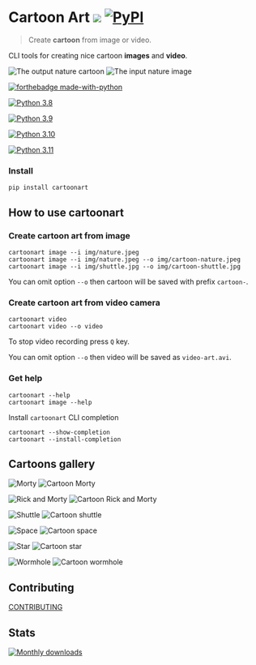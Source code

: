 # Cartoon Art [![](https://img.shields.io/github/v/release/ego/cartoonart.svg?colorB=58839b)](https://github.com/ego/cartoonart/releases) [![PyPI](https://img.shields.io/pypi/v/cartoonart.svg)](https://pypi.org/project/cartoonart/)


> Create **cartoon** from image or video.

CLI tools for creating nice cartoon **images** and **video**.

![The output nature cartoon](https://raw.githubusercontent.com/ego/cartoonart/main/img/cartoon-nature.jpeg)
![The input nature image](https://raw.githubusercontent.com/ego/cartoonart/main/img/nature.jpeg)

[![forthebadge made-with-python](http://ForTheBadge.com/images/badges/made-with-python.svg)](https://www.python.org/)

[![Python 3.8](https://img.shields.io/badge/python-3.8-green.svg)](https://www.python.org/downloads/release/python-380/)

[![Python 3.9](https://img.shields.io/badge/python-3.9-green.svg)](https://www.python.org/downloads/release/python-390/)

[![Python 3.10](https://img.shields.io/badge/python-3.10-green.svg)](https://www.python.org/downloads/release/python-3100/)

[![Python 3.11](https://img.shields.io/badge/python-3.11-green.svg)](https://www.python.org/downloads/release/python-3110/)

### Install

```shell
pip install cartoonart
```

## How to use cartoonart

### Create cartoon art from image


```shell
cartoonart image --i img/nature.jpeg
cartoonart image --i img/nature.jpeg --o img/cartoon-nature.jpeg
cartoonart image --i img/shuttle.jpg --o img/cartoon-shuttle.jpg
```

You can omit option `--o` then cartoon will be saved with prefix `cartoon-`.

### Create cartoon art from video camera

```shell
cartoonart video
cartoonart video --o video
```

To stop video recording press `Q` key.

You can omit option `--o` then video will be saved as `video-art.avi`.

### Get help

```shell
cartoonart --help
cartoonart image --help
```

Install `cartoonart` CLI completion

```shell
cartoonart --show-completion
cartoonart --install-completion
```

## Cartoons gallery

![Morty](https://raw.githubusercontent.com/ego/cartoonart/main/img/morty.jpg)
![Cartoon Morty](https://raw.githubusercontent.com/ego/cartoonart/main/img/cartoon-morty.jpg)

![Rick and Morty](https://raw.githubusercontent.com/ego/cartoonart/main/img/rick-and-morty.jpg)
![Cartoon Rick and Morty](https://raw.githubusercontent.com/ego/cartoonart/main/img/cartoon-rick-and-morty.jpg)

![Shuttle](https://raw.githubusercontent.com/ego/cartoonart/main/img/shuttle.jpg)
![Cartoon shuttle](https://raw.githubusercontent.com/ego/cartoonart/main/img/cartoon-shuttle.jpg)

![Space](https://raw.githubusercontent.com/ego/cartoonart/main/img/space.jpg)
![Cartoon space](https://raw.githubusercontent.com/ego/cartoonart/main/img/cartoon-space.jpg)

![Star](https://raw.githubusercontent.com/ego/cartoonart/main/img/star.jpg)
![Cartoon star](https://raw.githubusercontent.com/ego/cartoonart/main/img/cartoon-star.jpg)

![Wormhole](https://raw.githubusercontent.com/ego/cartoonart/main/img/wormhole.jpg)
![Cartoon wormhole](https://raw.githubusercontent.com/ego/cartoonart/main/img/cartoon-wormhole.jpg)


## Contributing

[CONTRIBUTING](CONTRIBUTING.md)


## Stats

[![Monthly downloads](https://pepy.tech/badge/cartoonart/month)](https://pepy.tech/project/cartoonart)
